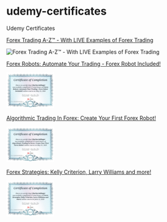# udemy-certificates
 Udemy Certificates

[Forex Trading A-Z™ - With LIVE Examples of Forex Trading](https://www.udemy.com/course/forex-trading/)

<img src="jpgs/Forex Trading A-Z™ - With LIVE Examples of Forex Trading.jpg" alt="Forex Trading A-Z™ - With LIVE Examples of Forex Trading" style="width:25%">

[Forex Robots: Automate Your Trading - Forex Robot Included!](https://www.udemy.com/course/backtesting/)

<img src="jpgs/Forex Robots- Automate Your Trading - Forex Robot Included!.jpg" alt="Forex Robots: Automate Your Trading - Forex Robot Included!" style="width:25%">

[Algorithmic Trading In Forex: Create Your First Forex Robot!](https://www.udemy.com/course/learn-mql4/)

<img src="jpgs/Algorithmic Trading In Forex- Create Your First Forex Robot!.jpg" alt="Algorithmic Trading In Forex- Create Your First Forex Robot!" style="width:25%">

[Forex Strategies: Kelly Criterion, Larry Williams and more!](https://www.udemy.com/course/money-management/)

<img src="jpgs/Forex Strategies- Kelly Criterion, Larry Williams and more!.jpg" alt="Forex Strategies- Kelly Criterion, Larry Williams and more!" style="width:25%">
